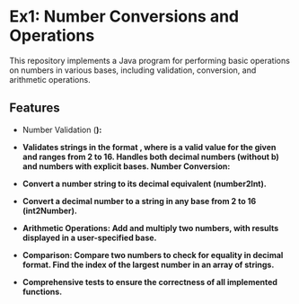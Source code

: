 
# Ex1: Number Conversions and Operations

This repository implements a Java program for performing basic operations on numbers in various bases, including validation, conversion, and arithmetic operations.




## Features

- Number Validation (<number><b><base>):

- Validates strings in the format <number><b><base>, where <number> is a valid value for the given <base> and <base> ranges 
    from 2 to 16.
    Handles both decimal numbers (without b) and numbers with explicit bases.
    Number Conversion:

- Convert a number string to its decimal equivalent (number2Int).
- Convert a decimal number to a string in any base from 2 to 16 (int2Number).
 - Arithmetic Operations:
    Add and multiply two numbers, with results displayed in a user-specified base.
- Comparison:
    Compare two numbers to check for equality in decimal format.
    Find the index of the largest number in an array of <number><b><base> strings.

- Comprehensive tests to ensure the correctness of all implemented functions.
